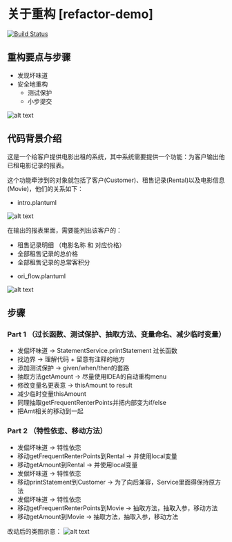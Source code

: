 # 关于重构 [refactor-demo]
[![Build Status](https://travis-ci.org/abigail830/refactor-demo.svg?branch=master)](https://travis-ci.org/abigail830/refactor-demo)

## 重构要点与步骤
* 发现坏味道
* 安全地重构
  * 测试保护
  * 小步提交
  
![alt text](http://www.plantuml.com/plantuml/png/SoWkIImgAStDuR9wkgVXQVz4QovTEuMdwtgUTKnusZN_HVFUfnFwhBdACp9pKXKqWFBF-cOysRtu-OB6ftFxdqxS_B9nigP2PZ5GQksCftDMm0NjDRcu51IidgxhVDgwucLxxxDvBTPWWGtzpzOkVTO_uSck9TPSgNafO9Evk8fByWku781ye5C0)

## 代码背景介绍

这是一个给客户提供电影出租的系统，其中系统需要提供一个功能：为客户输出他已租电影记录的报表。

这个功能牵涉到的对象就包括了客户(Customer)、租售记录(Rental)以及电影信息(Movie)，他们的关系如下：

* intro.plantuml

![alt text](http://www.plantuml.com/plantuml/png/TP9FgzD04C3l-oc6dDGIy7cqAkyHWmhn7HB4ewp9Fbb8DfBiAnGHUcXhYms8Vn14hFLWFKZiGIZQVfpkffxy2axIcDTBSyXCPd-J-Kt8SIff8i-Za139PSZWpujCV-g3oyweB-E4a9OLqZG5wpoLSSGIU4R0z6J2nHCGD6BuvF1Ktd2Pa3Iy1KaLon9vtZJVZpkSOIDUBHmekGzdND0Gk93WsdSUE2Skt8IhxGF8gVtmaMixzebd8tPq2BFktdDkk_QfXz2rDYcfnhNQhhqhbUpJXFlCYWEiNNZkbjY9cfKqH7ZVxmjeDoqn5bIDpMSnZWouOffWH5HqZVfDS1ty61CkKb9N6WvZDM6FQJmyt8n5sE2nf8EUQDIgzq1l8PlpIyrylqukevM89OF7iSG2qUCtAbke_8iUBOiF_UtFhofxztSzKSE1od-foK2__4vCAEPJzJRV_1uYKsbXLA-oOhvGhoURrL9_NglH--ti6x9wtDCVn_yftLlXELAO5FCVQZGiLjDjFYDC152Q44AECST_x1y0)


在输出的报表里面，需要能列出该客户的：
- 租售记录明细 （电影名称 和 对应价格）
- 全部租售记录的总价格
- 全部租售记录的总常客积分

* ori_flow.plantuml

![alt text](http://www.plantuml.com/plantuml/png/bLFFQnD15BxFN_6EAbH8YvSSfALTL8YbR10F7cJPl8I1oOxElWru4sqR5MCzI2j5srZKui543zgeQ_rdEhFhgV-2Bpy8QaEibzsPxttlUz_xs9sFAJ2Kr9KG94aX_6ostCug-5WDGj962C5lsGW8eKpyh6D4PJGD6Q8GDsOkda2X2BUCZ6YCdmcJc7GTpLaMEy6Ue524gZOGA0M6mK35KonC5FG7RKMe8LtL3ObY2FHBW_kWicAOlQWh-2-9fU1EtBzYvRJsmq25YM8KWhfE8XAHvhF2AWdx_MFsi6cRNxFztQDl1wwTvfrNMMVBRNwnwSPnkYtW7C0C-DwbQwK5du7yqu5x_uQvitRj_d7wc1lppslvZ-QiVVtEFdt2aEjkyBbm_W8pHltBtlMRlbVo5ieUQmm9SqE1eruhxnoEPKSDYvUlb9PyRxdy-qYM_6letEIX65MWlwJu_uYg1cydN1f4R5Qq_3ElNizszhBzhdsmFZafzi7k2ZPjzxFTsxM7MuKXdqsEEFRjFRVpmZtlkiqF77z-bqDuDjwfm7jaswjvzoLtsFMMVTGUAOptEkrQDIGm62UAG4OGav5HJOWAJlc0fnRdsG3_dBy0)




## 步骤
### Part 1 （过长函数、测试保护、抽取方法、变量命名、减少临时变量）

* 发倔坏味道 -> StatementService.printStatement 过长函数
* 找边界 -> 理解代码 + 留意有注释的地方
* 添加测试保护 -> given/when/then的套路
* 抽取方法getAmount -> 尽量使用IDEA的自动重构menu
* 修改变量名更表意 -> thisAmount to result
* 减少临时变量thisAmount
* 同理抽取getFrequentRenterPoints并把内部变为if/else
* 把Amt相关的移动到一起

### Part 2 （特性依恋、移动方法）

* 发倔坏味道 -> 特性依恋
* 移动getFrequentRenterPoints到Rental -> 并使用local变量
* 移动getAmount到Rental -> 并使用local变量
* 发倔坏味道 -> 特性依恋
* 移动printStatement到Customer -> 为了向后兼容，Service里面得保持原方法
* 发倔坏味道 -> 特性依恋
* 移动getFrequentRenterPoints到Movie -> 抽取方法，抽取入参，移动方法
* 移动getAmount到Movie -> 抽取方法，抽取入参，移动方法

改动后的类图示意：
![alt text](http://www.plantuml.com/plantuml/png/T99TI_im5CRlyoaElLh_fV2VbrR5KUiBr24jugLaRJOAQQB9wM28Tu9NVWK_ti1luMbJGXbk5tbvyikpvvpqqY8tsBMICMnG2lZv_Df_Vq0Xrhn2RHYBKicjXRIpg5jXu8r1NA9fr0OKRmNjyiRYMI4KSda1PfXxAM4GmKY-q8WbSXGjdS_2XBrxvtkzRGIvqY-oX3GLh1l59T0LABARntnHm3dyJuuWo-pfkSZoR55cXCsFOUdjNNvLPCkIe9E4zPGlP2WzSLBFKjnAfBeUDUSuk6m4kaeVD6tjhDTglhEzAEeGaf6jTRUI0Yek5wtk51w2qmOuGzU1UEW6j3HE0ark9fCmv5vragEuDkAre-C1CMEqy22BfyT4BeD_rs0UmByuXg3bQXUCeU0KAasBHbdc5C_Hx9vkmlYI_5ENmcofbrHSzFUduF-_6XSXfL8Q1Qmqai3sl-kS_BHtmzDrYvvrR7y-g-N5bcLFUwU-tzFpjAtrwRgTJtjQdtMluT9LUBvy_jCfwvxiQWEg0JiBI3-TqFjy-OQdatgUxDx-RC6UfntJNonS0LJxhBFXsPnEcAfd3Rk1ya1LGCRpvUkVThGztpt_nRg5NAbvAGeWbt1nSJa0sQ1C0W00)


